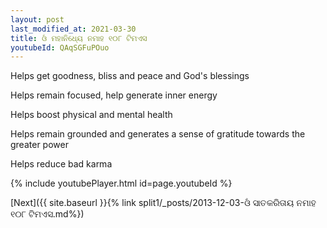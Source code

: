 ```yaml
---
layout: post
last_modified_at: 2021-03-30
title: ଓଁ ମହାନିଧ୍ୟେ ନମାହ ୧୦୮ ଟିମଏସ
youtubeId: QAqSGFuPOuo
---
```

 
 
Helps get goodness, bliss and peace and God's blessings
 
Helps remain focused, help generate inner energy 
 
Helps boost physical and mental health 
 
Helps remain grounded and generates a sense of gratitude towards the greater power 
 
Helps reduce bad karma
 
 
 
 


{% include youtubePlayer.html id=page.youtubeId %}
 
[Next]({{ site.baseurl }}{% link  split1/_posts/2013-12-03-ଓଁ ସାତକରିତାୟ ନମାହ ୧୦୮ ଟିମଏସ.md%})
 
